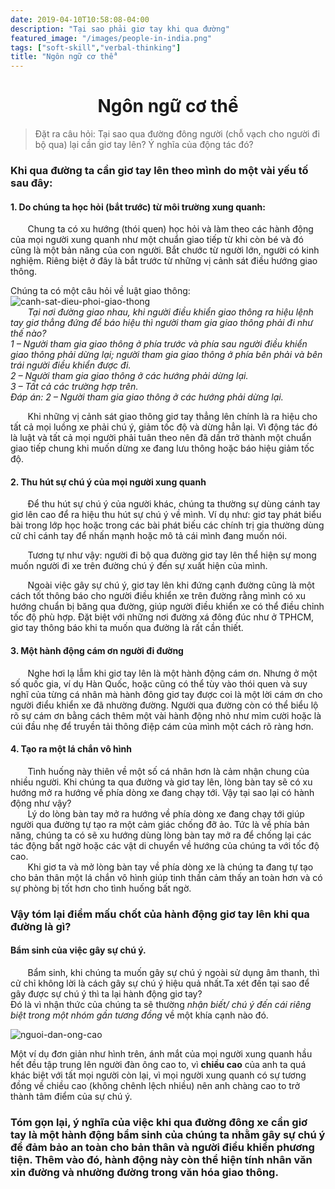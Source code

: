 ```yaml
---
date: 2019-04-10T10:58:08-04:00
description: "Tại sao phải giơ tay khi qua đường"
featured_image: "/images/people-in-india.png"
tags: ["soft-skill","verbal-thinking"]
title: "Ngôn ngữ cơ thể"
---
```



# <center>Ngôn ngữ cơ thể </center>
>Đặt ra câu hỏi: Tại sao qua đường đông người (chỗ vạch cho người đi bộ qua) lại cần giơ tay lên? Ý nghĩa của động tác đó?  
  
### Khi qua đường ta cần giơ tay lên theo mình do một vài yếu tố sau đây:  
  

#### 1. Do chúng ta học hỏi (bắt trước) từ môi trường xung quanh:  
   
&nbsp;&nbsp;&nbsp;&nbsp;&nbsp;&nbsp;
Chung ta có xu hướng (thói quen) học hỏi và làm theo các hành động của mọi người xung quanh như một chuẩn giao tiếp từ khi còn bé và đó cũng là một bản năng của con người. Bắt chước từ người lớn, người có kinh nghiệm. Riêng biệt ở đây là bắt trước từ những vị cảnh sát điều hướng giao thông.  

Chúng ta có một câu hỏi về luật giao thông:  
![canh-sat-dieu-phoi-giao-thong]    
&nbsp;&nbsp;&nbsp;&nbsp;&nbsp;&nbsp;
_Tại nơi đường giao nhau, khi người điều khiển giao thông ra hiệu lệnh tay giơ thẳng đứng để báo hiệu thì người tham gia giao thông phải đi như thế nào?  
1 –  Người tham gia giao thông ở phía trước và phía sau người điều khiển giao thông phải dừng lại; người tham gia giao thông ở phía bên phải và bên trái  người điều khiển được đi.  
2 –  Người tham gia giao thông ở các hướng phải dừng lại.  
3 –  Tất cả các trường hợp trên.  
Đáp án: 2 –  Người tham gia giao thông ở các hướng phải dừng lại._  

&nbsp;&nbsp;&nbsp;&nbsp;&nbsp;&nbsp;
Khi những vị cảnh sát giao thông giơ tay thẳng lên chính là ra hiệu cho tất cả mọi luồng xe phải chú ý, giảm tốc độ và dừng hẳn lại. Vì động tác đó là luật và tất cả mọi người phải tuân theo nên đã dần trở thành một chuẩn giao tiếp chung khi muốn dừng xe đang lưu thông hoặc báo hiệu giảm tốc độ.

#### 2. Thu hút sự chú ý của mọi người xung quanh  
&nbsp;&nbsp;&nbsp;&nbsp;&nbsp;&nbsp;
Để thu hút sự chú ý của người khác, chúng ta thường sự dùng cánh tay giơ lên cao để ra hiệu thu hút sự chú ý về mình. Ví dụ như: giơ tay phát biểu bài trong lớp học hoặc trong các bài phát biếu các chính trị gia thường dùng cử chỉ cánh tay để nhấn mạnh hoặc mô tả cái mình đang muốn nói.  

&nbsp;&nbsp;&nbsp;&nbsp;&nbsp;&nbsp;
Tương tự như vậy: người đi bộ qua đường giơ tay lên thể hiện sự mong muốn người đi xe trên đường chú ý đến sự xuất hiện của mình.  

&nbsp;&nbsp;&nbsp;&nbsp;&nbsp;&nbsp; 
Ngoài việc gây sự chú ý, giơ tay lên khi đứng cạnh đường cũng là một cách tốt thông báo cho người điều khiển xe trên đường rằng mình có xu hướng chuẩn bị băng qua đường, giúp người điều khiển xe có thể điều chỉnh tốc độ phù hợp. Đặt biệt với những nơi đường xá đông đúc như ở TPHCM, giơ tay thông báo khi ta muốn qua đường là rất cần thiết.

#### 3. Một hành động cám ơn người đi đường
&nbsp;&nbsp;&nbsp;&nbsp;&nbsp;&nbsp;
Nghe hơi lạ lẫm khi giơ tay lên là một hành động cám ơn. Nhưng ở một số quốc gia, ví dụ Hàn Quốc, hoặc cũng có thể tùy vào thói quen và suy nghĩ của từng cá nhân mà hành đông giơ tay được coi là một lời cám ơn cho người điểu khiển xe đã nhường đường. Người qua đường còn có thể biểu lộ rõ sự cám ơn bằng cách thêm một vài hành động nhỏ như mỉm cười hoặc là cúi đầu nhẹ để truyền tải thông điệp cám của mình một cách rõ ràng hơn.

#### 4. Tạo ra một lá chắn vô hình
&nbsp;&nbsp;&nbsp;&nbsp;&nbsp;&nbsp;
Tình huống này thiên về một số cá nhân hơn là cảm nhận chung của nhiều người. Khi chúng ta qua đường và giơ tay lên, lòng bàn tay sẽ có xu hướng mở ra hướng về phía dòng xe đang chạy tới. Vậy tại sao lại có hành động như vậy?  
&nbsp;&nbsp;&nbsp;&nbsp;&nbsp;&nbsp;
Lý do lòng bàn tay mở ra hướng về phía dòng xe đang chạy tới giúp người qua đường tự tạo ra một cảm giác chống đỡ ảo. Tức là về phía bản năng, chúng ta có sẽ xu hướng dùng lòng bàn tay mở ra để chống lại các tác động bất ngờ hoặc các vật di chuyển về hướng của chúng ta với tốc độ cao.  
&nbsp;&nbsp;&nbsp;&nbsp;&nbsp;&nbsp;
Khi giơ ta và mở lòng bàn tay về phía dòng xe là chúng ta đang tự tạo cho bản thân một lá chắn vô hình giúp tinh thần cảm thấy an toàn hơn và có sự phòng bị tốt hơn cho tình huống bất ngờ.

### Vậy tóm lại điểm mấu chốt của hành động giơ tay lên khi qua đường là gì?
#### Bẩm sinh của việc gây sự chú ý.  
&nbsp;&nbsp;&nbsp;&nbsp;&nbsp;&nbsp;
Bẩm sinh, khi chúng ta muốn gây sự chú ý ngoài sử dụng âm thanh, thì cử chỉ không lời là cách gây sự chú ý hiệu quả nhất.Ta xét đến tại sao để gây được sự chú ý thì ta lại hành động giơ tay?  
 Đó là vì nhận thức của chúng ta sẽ thường *nhận biết/ chú ý đến cái riêng biệt trong một nhóm gần tương đồng* về một khía cạnh nào đó.  

![nguoi-dan-ong-cao]
&nbsp;&nbsp;&nbsp;&nbsp;&nbsp;&nbsp;  

Một ví dụ đơn giản như hình trên, ánh mắt của mọi người xung quanh hầu hết đều tập trung lên người đàn ông cao to, vì **chiều cao** của anh ta quá khác biệt với tất mọi người còn lại, vì mọi người xung quanh có sự tương đồng về chiều cao (không chênh lệch nhiều) nên anh chàng cao to trở thành tâm điểm của sự chú ý.  

### Tóm gọn lại, ý nghĩa của việc khi qua đường đông xe cần giơ tay là một hành động bẩm sinh của chúng ta nhằm gây sự chú ý để đảm bảo an toàn cho bản thân và người điểu khiển phương tiện. Thêm vào đó, hành động này còn thể hiện tính nhân văn xin đường và nhường đường trong văn hóa giao thông.

<!-- Images -->
[canh-sat-dieu-phoi-giao-thong]: /assets/images/Hieu-lenh-giao-thong-1.jpg
[nguoi-dan-ong-cao]: /assets/images/tallesmanchinese.jpg



